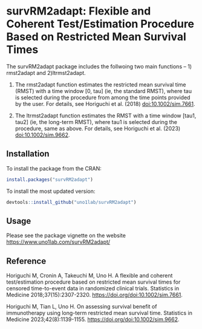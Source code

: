 
# survRM2adapt: Flexible and Coherent Test/Estimation Procedure Based on Restricted Mean Survival Times

The survRM2adapt package includes the follwoing two main functions – 1)
rmst2adapt and 2)ltrmst2adapt.

1)  The rmst2adapt function estimates the restricted mean survival time
    (RMST) with a time window \[0, tau\] (ie, the standard RMST), where
    tau is selected during the procedure from among the time points
    provided by the user. For details, see Horiguchi et al. (2018)
    <doi:10.1002/sim.7661>.

2)  The ltrmst2adapt function estimates the RMST with a time window
    \[tau1, tau2\] (ie, the long-term RMST), where tau1 is selected
    during the procedure, same as above. For details, see Horiguchi et
    al. (2023) <doi:10.1002/sim.9662>.

## Installation

To install the package from the CRAN:

``` r
install.packages("survRM2adapt")
```

To install the most updated version:

``` r
devtools::install_github("uno1lab/survRM2adapt")
```

## Usage

Please see the package vignette on the website
<https://www.uno1lab.com/survRM2adapt/>

## Reference

Horiguchi M, Cronin A, Takeuchi M, Uno H. A flexible and coherent
test/estimation procedure based on restricted mean survival times for
censored time-to-event data in randomized clinical trials. Statistics in
Medicine 2018;37(15):2307-2320. <https://doi.org/doi:10.1002/sim.7661>.

Horiguchi M, Tian L, Uno H. On assessing survival benefit of
immunotherapy using long-term restricted mean survival time. Statistics
in Medicine 2023;42(8):1139-1155.
<https://doi.org/doi:10.1002/sim.9662>.
